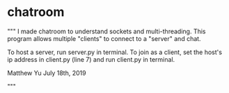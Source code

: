 # chatroom

"""
I made chatroom to understand sockets and multi-threading. This program allows multiple "clients" to connect to a "server" and chat. 

To host a server, run server.py in terminal. 
To join as a client, set the host's ip address in client.py (line 7) and run client.py in terminal. 

Matthew Yu 
July 18th, 2019

"""
